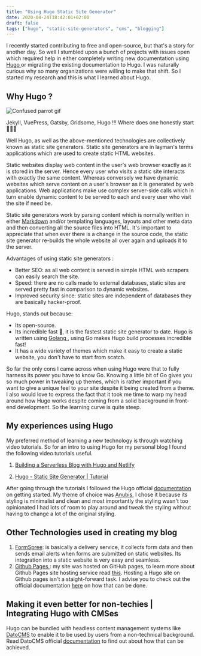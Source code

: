```yaml
---
title: "Using Hugo Static Site Generator"
date: 2020-04-24T18:42:01+02:00
draft: false
tags: ["hugo", "static-site-generators", "cms", "blogging"]
---
```


I recently started contributing to free and open-source, but that's a story for another day. So well I stumbled upon a bunch of projects with issues open which required help in either completely writing new documentation using <a href="https://gohugo.io/" class="article-link">Hugo </a> or migrating the existing documentation to Hugo. I was naturally curious why so many organizations were willing to make that shift. So I started my research and this is what I learned about Hugo.

## Why Hugo ?

<img src="https://media.giphy.com/media/5PSPV1ucLX31u/giphy.gif" alt="Confused parrot gif">

Jekyll, VuePress, Gatsby, Gridsome, Hugo !!! Where does one honestly start 🤷🏾‍♀️

Well Hugo, as well as the above-mentioned technologies are collectively known as static site generators. Static site generators are in layman's terms applications which are used to create static HTML websites. 

Static websites display web content in the user's web browser exactly as it is stored in the server. Hence every user who visits a static site interacts with exactly the same content. Whereas conversely we have dynamic websites which serve content on a user's browser as it is generated by web applications. Web applications make use complex server-side calls which in turn enable dynamic content to be served to each and every user who visit the site if need be.

Static site generators work by parsing content which is normally written in either <a href="https://guides.github.com/features/mastering-markdown" class="article-link">Markdown</a> and/or templating languages, layouts and other meta data and then converting all the source files into HTML. It's important to appreciate that when ever there is a change in the source code, the static site generator re-builds the whole website all over again and uploads it to the server. 

Advantages of using static site generators :

* Better SEO: as all web content is served in simple HTML web scrapers can easily search the site. 
* Speed: there are no calls made to external databases, static sites are served pretty fast in comparison to dynamic websites.
* Improved security since: static sites are independent of databases they are basically hacker-proof.

Hugo, stands out because:

* Its open-source.
* Its incredible fast 🚀, it is the fastest static site generator to date. Hugo is written using <a href="https://golang.org/"  class="article-link">Golang </a>, using Go makes Hugo build processes incredible fast!
* It has a wide variety of themes which make it easy to create a static website, you don't have to start from scatch.

So far the only cons I came across when using Hugo were that to fully harness its power you have to know Go. Knowing a little bit of Go gives you so much power in tweaking up themes, which is rather important if you want to give a unique feel to your site despite it being created from a theme. I also would love to express the fact that it took me time to warp my head around how Hugo works despite coming from a solid background in front-end development. So the learning curve is quite steep.

## My experiences using Hugo

My preferred method of learning a new technology is through watching video tutorials.
So for an intro to using Hugo for my personal blog I found the following video tutorials useful.

1. <a href="https://www.youtube.com/watch?v=gSiAcyTWU3c&t=510s" class="article-link">Building a Serverless Blog with Hugo and Netlify</a>

2. <a href="https://www.youtube.com/playlist?list=PLLAZ4kZ9dFpOnyRlyS-liKL5ReHDcj4G3" class="article-link">Hugo - Static Site Generator | Tutorial</a>

After going through the tutorials I followed the Hugo official <a href="https://gohugo.io/getting-started/" class="article-link">documentation</a> on getting started. My theme of choice was <a href="https://themes.gohugo.io/hugo-theme-anubis/" class="article-link">Anubis</a>, I chose it because its styling is minimalist and clean and most importantly the styling wasn't too opinionated I had lots of room to play around and tweak the styling without having to change a lot of the original styling.

## Other Technologies used in creating my blog

1. <a href="https://formspree.io/" class="article-link">FormSpree</a>: is basically a delivery service, it collects form data and then sends email alerts when forms are submitted on static websites. Its integration into a static website is very easy and seamless.
2. <a href="https://pages.github.com/" class="article-link">Github Pages </a>: my site was hosted on GitHub pages, to learn more about Github Pages site hosting service read <a href="https://help.github.com/en/github/working-with-github-pages/about-github-pages#user--organization-pages" class="article-link">this</a>. Hosting a Hugo site on Github pages isn't a staight-forward task. I advise you to check out the official documentation <a href="https://gohugo.io/hosting-and-deployment/hosting-on-github/#github-user-or-organization-pages" class="article-link">here</a> on how that can be done.

## Making it even better for non-techies | Integrating Hugo with CMSes

Hugo can be bundled with headless content management systems like <a href="https://www.datocms.com/" class="article-link">DatoCMS</a> to enable it to be used by users from a non-technical background. Read DatoCMS official <a href="https://www.datocms.com/docs/hugo" class="article-link">documentation</a> to find out about how that can be achieved.

